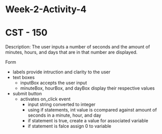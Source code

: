 # Week-2-Activity-4
# CST - 150

Description: The user inputs a number of seconds and the amount of minutes, hours, and days that are in that number are displayed.

Form
  - labels provide intruction and clarity to the user
  - text boxes
    - inputBox accepts the user input
    - minuteBox, hourBox, and dayBox display their respective values
  - submit button
    - activates on_click event
       - input string converted to integer
       - using if statements, int value is ccompared against amount of seconds in a minute, hour, and day
       - if statement is true, create a value for associated variable
       - if statement is falce assign 0 to variable

